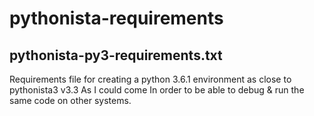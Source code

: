 # pythonista-requirements

## pythonista-py3-requirements.txt
Requirements file for creating a python 3.6.1 environment as close to pythonista3 v3.3 As I could come
In order to be able to debug & run the same code on other systems.
